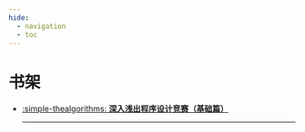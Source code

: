 ```yaml
---
hide:
  - navigation
  - toc
---
```


# 书架

<div class="grid cards" markdown>

-   [:simple-thealgorithms: **深入浅出程序设计竞赛（基础篇）**](./深入浅出程序设计竞赛（基础篇）/Part1/顺序结构程序设计.md)

    ***

</div>